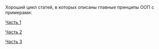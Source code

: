 Хороший цикл статей, в которых описаны  главные принципы ООП с примерами:

[Часть 1](https://tproger.ru/translations/diving-in-oop-p1/)

[Часть 2](https://tproger.ru/translations/diving-in-oop-p2/)

[Часть 3](https://tproger.ru/translations/diving-in-oop-p3/)

